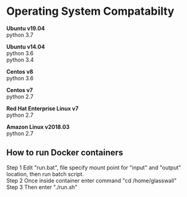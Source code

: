 
<h1>Operating System Compatabilty</h1>

**Ubuntu v19.04**</br>
python 3.7

**Ubuntu v14.04**</br>
python 3.6</br>
python 3.4

**Centos v8**</br>
python 3.6

**Centos v7**</br>
python 2.7

**Red Hat Enterprise Linux v7**</br>
python 2.7

**Amazon Linux v2018.03**</br>
python 2.7

<h2>How to run Docker containers</h2>

Step 1 Edit "run.bat", file specify mount point for "input" and "output" location, then run batch script.</br>
Step 2 Once inside container enter command "cd /home/glasswall"</br>
Step 3 Then enter "./run.sh"</br>